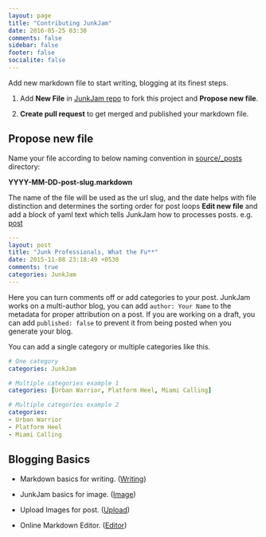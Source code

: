 ```yaml
---
layout: page
title: "Contributing JunkJam"
date: 2016-05-25 03:30
comments: false
sidebar: false
footer: false
socialite: false
---
```



Add new markdown file to start writing, blogging at its finest steps.

1. Add **New File** in [JunkJam repo](https://github.com/junkjam/cms.blog.junkjam.in/tree/master/source/_posts) to fork this project and **Propose new file**.

2. **Create pull request** to get merged and published your markdown file.

##  Propose new file

Name your file according to below naming convention in [source/_posts](https://github.com/junkjam/cms.blog.junkjam.in/tree/master/source/_posts) directory:

**YYYY-MM-DD-post-slug.markdown**

The name of the file will be used as the url slug, and the date helps with file distinction and determines the sorting order for post loops
**Edit new file** and add a block of yaml text
which tells JunkJam how to processes posts. e.g. [post](https://github.com/junkjam/cms.blog.junkjam.in/edit/master/source/_posts/2015-11-08-about-junk-professionals.markdown)

``` yaml
---
layout: post
title: "Junk Professionals, What the Fu**"
date: 2015-11-08 23:18:49 +0530
comments: true
categories: JunkJam
---
```

Here you can turn comments off or add categories to your post. JunkJam works on a multi-author blog, you can add `author: Your Name` to the
metadata for proper attribution on a post. If you are working on a draft, you can add `published: false` to prevent it from being posted when you generate your blog.

You can add a single category or multiple categories like this.

``` yaml
# One category
categories: JunkJam

# Multiple categories example 1
categories: [Urban Warrior, Platform Heel, Miami Calling]

# Multiple categories example 2
categories:
- Urban Warrior
- Platform Heel
- Miami Calling
```

## Blogging Basics

* Markdown basics for writing.  ([Writing](https://help.github.com/articles/basic-writing-and-formatting-syntax/))

* JunkJam basics for image.  ([Image](how-to-add-images-in-post/))

* Upload Images for post.  ([Upload](how-to-upload-images-for-post/))

* Online Markdown Editor. ([Editor](http://dillinger.io/))

